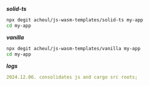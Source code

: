 ***solid-ts***
```bash
npx degit acheul/js-wasm-templates/solid-ts my-app
cd my-app
```

***vanilla***

```bash
npx degit acheul/js-wasm-templates/vanilla my-app
cd my-app
```


***logs***
```yaml
2024.12.06. consolidates js and cargo src roots;
```